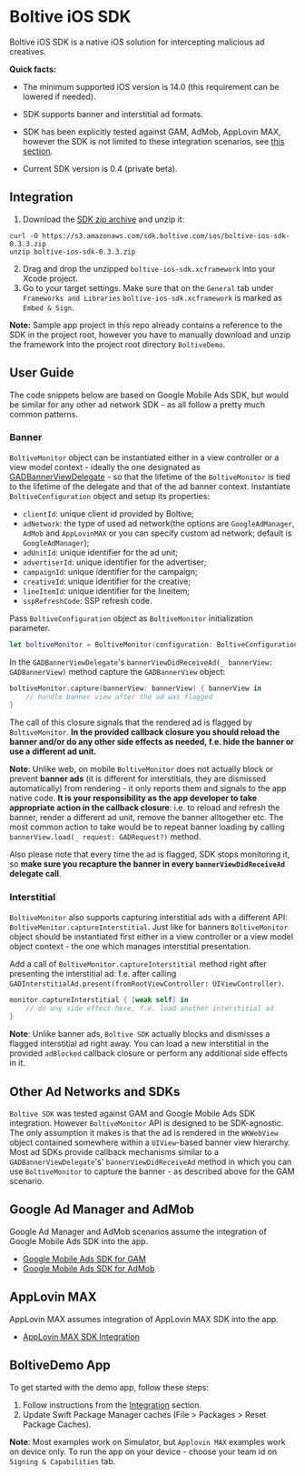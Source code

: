 # Boltive iOS SDK

Boltive iOS SDK is a native iOS solution for intercepting malicious ad creatives.

**Quick facts:**

- The minimum supported iOS version is 14.0 (this requirement can be lowered if needed).

- SDK supports banner and interstitial ad formats. 

- SDK has been explicitly tested against GAM, AdMob, AppLovin MAX, however the SDK is not limited to these integration scenarios, see [this section](https://github.com/ad-lightning/ios-sdk-sample-app#other-ad-networks-and-sdks).

- Current SDK version is 0.4 (private beta).

## Integration

1. Download the [SDK zip archive](https://s3.amazonaws.com/sdk.boltive.com/ios/boltive-ios-sdk-0.3.3.zip) and unzip it: 
```
curl -O https://s3.amazonaws.com/sdk.boltive.com/ios/boltive-ios-sdk-0.3.3.zip
unzip boltive-ios-sdk-0.3.3.zip
```
2. Drag and drop the unzipped `boltive-ios-sdk.xcframework` into your Xcode project.
3. Go to your target settings. Make sure that on the `General` tab under `Frameworks and Libraries` `boltive-ios-sdk.xcframework` is marked as `Embed & Sign`. 

**Note:** Sample app project in this repo already contains a reference to the SDK in the project root, however you have to manually download and unzip the framework into the project root directory `BoltiveDemo`.

## User Guide

The code snippets below are based on Google Mobile Ads SDK, but would be similar for any other ad network SDK - as all follow a pretty much common patterns.

### Banner 

`BoltiveMonitor` object can be instantiated either in a view controller or a view model context - ideally the one designated as [GADBannerViewDelegate](https://developers.google.com/ad-manager/mobile-ads-sdk/ios/api/reference/Protocols/GADBannerViewDelegate) - so that the lifetime of the `BoltiveMonitor` is tied to the lifetime of the delegate and that of the ad banner context.
Instantiate `BoltiveConfiguration` object and setup its properties: 
- `clientId`: unique client id provided by Boltive;
- `adNetwork`: the type of used ad network(the options are `GoogleAdManager`, `AdMob` and `AppLovinMAX` or you can specify custom ad network; default is `GoogleAdManager`);
- `adUnitId`: unique identifier for the ad unit;
- `advertiserId`: unique identifier for the advertiser;
- `campaignId`: unique identifier for the campaign;
- `creativeId`: unique identifier for the creative;
- `lineItemId`: unique identifier for the lineitem;
- `sspRefreshCode`: SSP refresh code. 

Pass `BoltiveConfiguration` object as `BoltiveMonitor` initialization parameter. 
```swift
let boltiveMonitor = BoltiveMonitor(configuration: BoltiveConfiguration(clientId: "<your client id>", adUnitId: "<your ad unit id>", adNetwork: .GoogleAdManager))
```

In the `GADBannerViewDelegate`'s `bannerViewDidReceiveAd(_ bannerView: GADBannerView)` method capture the `GADBannerView` object:

```swift
boltiveMonitor.capture(bannerView: bannerView) { bannerView in
    // handle banner view after the ad was flagged
}
```

The call of this closure signals that the rendered ad is flagged by `BoltiveMonitor`. **In the provided callback closure you should reload the banner and/or do any other side effects as needed, f.e. hide the banner or use a different ad unit.**

**Note**: Unlike web, on mobile `BoltiveMonitor` does not actually block or prevent **banner ads** (it is different for interstitials, they are dismissed automatically) from rendering - it only reports them and signals to the app native code.  **It is your responsibility as the app developer to take appropriate action in the callback closure**: i.e. to reload and refresh the banner, render a different ad unit, remove the banner alltogether etc.  The most common action to take would be to repeat banner loading by calling `bannerView.load(_ request: GADRequest?)` method.  

Also please note that every time the ad is flagged, SDK stops monitoring it, so **make sure you recapture the banner in every `bannerViewDidReceiveAd` delegate call**.

### Interstitial

`BoltiveMonitor` also supports capturing interstitial ads with a different API: `BoltiveMonitor.captureInterstitial`.  Just like for banners `BoltiveMonitor` object should be instantiated first either in a view controller or a view model object context - the one which manages interstitial presentation.

Add a call of `BoltiveMonitor.captureInterstitial` method right after presenting the interstitial ad: f.e. after calling `GADInterstitialAd.present(fromRootViewController: UIViewController)`.

```swift
monitor.captureInterstitial { [weak self] in
    // do any side effect here, f.e. load another interstitial ad
}
```

**Note**: Unlike banner ads, `Boltive SDK` actually blocks and dismisses a flagged interstitial ad right away.  You can load a new interstitial in the provided `adBlocked` callback closure or perform any additional side effects in it.

## Other Ad Networks and SDKs

`Boltive SDK` was tested against GAM and Google Mobile Ads SDK integration.  However `BoltiveMonitor` API is designed to be SDK-agnostic.  The only assumption it makes is that the ad is rendered in the `WKWebView` object contained somewhere within a `UIView`-based banner view hierarchy.  Most ad SDKs provide callback mechanisms similar to a `GADBannerViewDelegate`'s' `bannerViewDidReceiveAd` method in which you can use `BoltiveMonitor` to capture the banner - as described above for the GAM scenario.

## Google Ad Manager and AdMob

Google Ad Manager and AdMob scenarios assume the integration of Google Mobile Ads SDK into the app.

- [Google Mobile Ads SDK for GAM](https://developers.google.com/ad-manager/mobile-ads-sdk/ios/quick-start)
- [Google Mobile Ads SDK for AdMob](https://developers.google.com/admob/ios/quick-start)

## AppLovin MAX 

AppLovin MAX assumes integration of AppLovin MAX SDK into the app.

- [AppLovin MAX SDK Integration](https://dash.applovin.com/documentation/mediation/ios/getting-started/integration)

## BoltiveDemo App 

To get started with the demo app, follow these steps:

1. Follow instructions from the [Integration](https://github.com/ad-lightning/android-sdk-sample-app#integration) section. 
2. Update Swift Package Manager caches (File > Packages > Reset Package Caches). 

**Note**: Most examples work on Simulator, but `Applovin MAX` examples work on device only. To run the app on your device - choose your team id on `Signing & Capabilities` tab.
